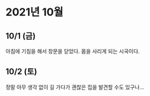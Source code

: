 # 2021년 10월

## 10/1 (금)

아침에 기침을 해서 창문을 닫았다.
몸을 사리게 되는 시국이다.

## 10/2 (토)

정말 아무 생각 없이 길 가다가 괜찮은 집을 발견할 수도 있구나...
